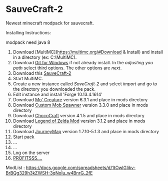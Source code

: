 # SauveCraft-2
Newest minecraft modpack for sauvecraft.

Installing Instructions: 

modpack need java 8

1. Download [MultiMC](https://multimc.org/#Download & Install) and install in a directory (ex: C:\MultiMC).
2. Download [Git for Windows](https://git-scm.com/download/win) if not already install. In the _adjusting you path_ select third options. The other options are _next_.
3. Download this [SauveCraft-2](https://github.com/lanord/SauveCraft-2/releases/download/0.9.0/SauveCraft-2.zip)
4. Start MultiMC.
5. Create a new instance called _SaveCraft-2_ and select _import_ and go to the directory you downloaded the pack.
6. Edit instance and install 'Forge 10.13.4.1614'
7. Download [Mo' Creature](http://minecraft.curseforge.com/projects/mo-creatures) version 6.3.1 and place in mods directory
8. Download [Custom Mob Spawner](http://minecraft.curseforge.com/projects/custom-mob-spawner) version 3.3.0 and place in mods directory
9. Download [ChocoCraft](http://minecraft.curseforge.com/projects/chococraft) version 4.1.5 and place in mods directory
10. Download [Legend of Zelda Mod](http://minecraft.curseforge.com/projects/legend-of-zelda-mod) version 3.1.2 and place in mods directory
11. Download [JourneyMap](http://minecraft.curseforge.com/projects/journeymap-32274) version 1.7.10-5.1.3 and place in mods directory
12. Start pack
13. ...
14. ...
15. Log on the server
16. [PROFITSSS....](https://www.youtube.com/watch?v=rzZLIBlFWUI)


ModList : https://docs.google.com/spreadsheets/d/1tOwlGIikv-BrBQg329h3kZWSH-3qNoIu_w4BnrG_2fE

